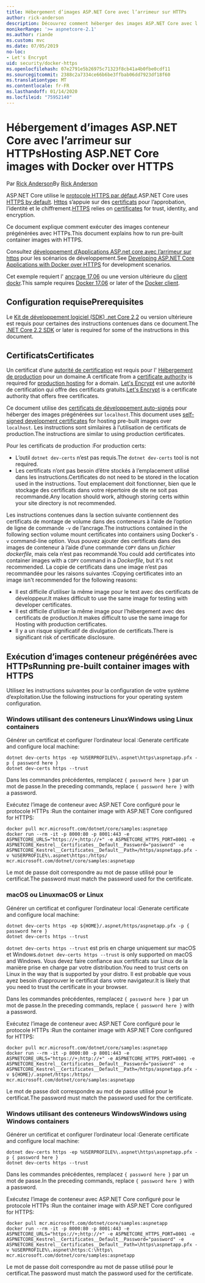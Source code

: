 ```yaml
---
title: Hébergement d’images ASP.NET Core avec l’arrimeur sur HTTPs
author: rick-anderson
description: Découvrez comment héberger des images ASP.NET Core avec l’arrimeur sur HTTPs
monikerRange: '>= aspnetcore-2.1'
ms.author: riande
ms.custom: mvc
ms.date: 07/05/2019
no-loc:
- Let's Encrypt
uid: security/docker-https
ms.openlocfilehash: 07e2791e5b26975c71323f8cb41a4b0fbe0cdf11
ms.sourcegitcommit: 2388c2a7334ce66b6be3ffbab06dd7923df18f60
ms.translationtype: MT
ms.contentlocale: fr-FR
ms.lasthandoff: 01/14/2020
ms.locfileid: "75952140"
---
```

# <a name="hosting-aspnet-core-images-with-docker-over-https"></a><span data-ttu-id="491ef-103">Hébergement d’images ASP.NET Core avec l’arrimeur sur HTTPs</span><span class="sxs-lookup"><span data-stu-id="491ef-103">Hosting ASP.NET Core images with Docker over HTTPS</span></span>

<span data-ttu-id="491ef-104">Par [Rick Anderson](https://twitter.com/RickAndMSFT)</span><span class="sxs-lookup"><span data-stu-id="491ef-104">By [Rick Anderson](https://twitter.com/RickAndMSFT)</span></span>

<span data-ttu-id="491ef-105">ASP.NET Core utilise le [protocole HTTPS par défaut](/aspnet/core/security/enforcing-ssl).</span><span class="sxs-lookup"><span data-stu-id="491ef-105">ASP.NET Core uses [HTTPS by default](/aspnet/core/security/enforcing-ssl).</span></span> <span data-ttu-id="491ef-106">[Https](https://en.wikipedia.org/wiki/HTTPS) s’appuie sur des [certificats](https://en.wikipedia.org/wiki/Public_key_certificate) pour l’approbation, l’identité et le chiffrement.</span><span class="sxs-lookup"><span data-stu-id="491ef-106">[HTTPS](https://en.wikipedia.org/wiki/HTTPS) relies on [certificates](https://en.wikipedia.org/wiki/Public_key_certificate) for trust, identity, and encryption.</span></span>

<span data-ttu-id="491ef-107">Ce document explique comment exécuter des images conteneur prégénérées avec HTTPs.</span><span class="sxs-lookup"><span data-stu-id="491ef-107">This document explains how to run pre-built container images with HTTPS.</span></span>

<span data-ttu-id="491ef-108">Consultez [développement d’Applications ASP.net core avec l’arrimeur sur https](https://github.com/dotnet/dotnet-docker/blob/master/samples/aspnetapp/aspnetcore-docker-https-development.md) pour les scénarios de développement.</span><span class="sxs-lookup"><span data-stu-id="491ef-108">See [Developing ASP.NET Core Applications with Docker over HTTPS](https://github.com/dotnet/dotnet-docker/blob/master/samples/aspnetapp/aspnetcore-docker-https-development.md) for development scenarios.</span></span>

<span data-ttu-id="491ef-109">Cet exemple requiert l' [ancrage 17,06](https://docs.docker.com/release-notes/docker-ce) ou une version ultérieure du [client dockr](https://www.docker.com/products/docker).</span><span class="sxs-lookup"><span data-stu-id="491ef-109">This sample requires [Docker 17.06](https://docs.docker.com/release-notes/docker-ce) or later of the [Docker client](https://www.docker.com/products/docker).</span></span>

## <a name="prerequisites"></a><span data-ttu-id="491ef-110">Configuration requise</span><span class="sxs-lookup"><span data-stu-id="491ef-110">Prerequisites</span></span>

<span data-ttu-id="491ef-111">Le [Kit de développement logiciel (SDK) .net Core 2,2](https://www.microsoft.com/net/download) ou version ultérieure est requis pour certaines des instructions contenues dans ce document.</span><span class="sxs-lookup"><span data-stu-id="491ef-111">The [.NET Core 2.2 SDK](https://www.microsoft.com/net/download) or later is required for some of the instructions in this document.</span></span>

## <a name="certificates"></a><span data-ttu-id="491ef-112">Certificats</span><span class="sxs-lookup"><span data-stu-id="491ef-112">Certificates</span></span>

<span data-ttu-id="491ef-113">Un certificat d’une [autorité de certification](https://wikipedia.org/wiki/Certificate_authority) est requis pour l' [Hébergement de production](https://blogs.msdn.microsoft.com/webdev/2017/11/29/configuring-https-in-asp-net-core-across-different-platforms/) pour un domaine.</span><span class="sxs-lookup"><span data-stu-id="491ef-113">A certificate from a [certificate authority](https://wikipedia.org/wiki/Certificate_authority) is required for [production hosting](https://blogs.msdn.microsoft.com/webdev/2017/11/29/configuring-https-in-asp-net-core-across-different-platforms/) for a domain.</span></span> <span data-ttu-id="491ef-114">[Let's Encrypt](https://letsencrypt.org/) est une autorité de certification qui offre des certificats gratuits.</span><span class="sxs-lookup"><span data-stu-id="491ef-114">[Let's Encrypt](https://letsencrypt.org/) is a certificate authority that offers free certificates.</span></span>

<span data-ttu-id="491ef-115">Ce document utilise des [certificats de développement auto-signés](https://en.wikipedia.org/wiki/Self-signed_certificate) pour héberger des images prégénérées sur `localhost`.</span><span class="sxs-lookup"><span data-stu-id="491ef-115">This document uses [self-signed development certificates](https://en.wikipedia.org/wiki/Self-signed_certificate) for hosting pre-built images over `localhost`.</span></span> <span data-ttu-id="491ef-116">Les instructions sont similaires à l’utilisation de certificats de production.</span><span class="sxs-lookup"><span data-stu-id="491ef-116">The instructions are similar to using production certificates.</span></span>

<span data-ttu-id="491ef-117">Pour les certificats de production :</span><span class="sxs-lookup"><span data-stu-id="491ef-117">For production certs:</span></span>

* <span data-ttu-id="491ef-118">L’outil `dotnet dev-certs` n’est pas requis.</span><span class="sxs-lookup"><span data-stu-id="491ef-118">The `dotnet dev-certs` tool is not required.</span></span>
* <span data-ttu-id="491ef-119">Les certificats n’ont pas besoin d’être stockés à l’emplacement utilisé dans les instructions.</span><span class="sxs-lookup"><span data-stu-id="491ef-119">Certificates do not need to be stored in the location used in the instructions.</span></span> <span data-ttu-id="491ef-120">Tout emplacement doit fonctionner, bien que le stockage des certificats dans votre répertoire de site ne soit pas recommandé.</span><span class="sxs-lookup"><span data-stu-id="491ef-120">Any location should work, although storing certs within your site directory is not recommended.</span></span>

<span data-ttu-id="491ef-121">Les instructions contenues dans la section suivante contiennent des certificats de montage de volume dans des conteneurs à l’aide de l’option de ligne de commande `-v` de l’ancrage.</span><span class="sxs-lookup"><span data-stu-id="491ef-121">The instructions contained in the following section volume mount certificates into containers using Docker's `-v` command-line option.</span></span> <span data-ttu-id="491ef-122">Vous pouvez ajouter des certificats dans des images de conteneur à l’aide d’une commande `COPY` dans un *fichier dockerfile*, mais cela n’est pas recommandé.</span><span class="sxs-lookup"><span data-stu-id="491ef-122">You could add certificates into container images with a `COPY` command in a *Dockerfile*, but it's not recommended.</span></span> <span data-ttu-id="491ef-123">La copie de certificats dans une image n’est pas recommandée pour les raisons suivantes :</span><span class="sxs-lookup"><span data-stu-id="491ef-123">Copying certificates into an image isn't recommended for the following reasons:</span></span>

* <span data-ttu-id="491ef-124">Il est difficile d’utiliser la même image pour le test avec des certificats de développeur.</span><span class="sxs-lookup"><span data-stu-id="491ef-124">It makes difficult to use the same image for testing with developer certificates.</span></span>
* <span data-ttu-id="491ef-125">Il est difficile d’utiliser la même image pour l’hébergement avec des certificats de production.</span><span class="sxs-lookup"><span data-stu-id="491ef-125">It makes difficult to use the same image for Hosting with production certificates.</span></span>
* <span data-ttu-id="491ef-126">Il y a un risque significatif de divulgation de certificats.</span><span class="sxs-lookup"><span data-stu-id="491ef-126">There is significant risk of certificate disclosure.</span></span>

## <a name="running-pre-built-container-images-with-https"></a><span data-ttu-id="491ef-127">Exécution d’images conteneur prégénérées avec HTTPs</span><span class="sxs-lookup"><span data-stu-id="491ef-127">Running pre-built container images with HTTPS</span></span>

<span data-ttu-id="491ef-128">Utilisez les instructions suivantes pour la configuration de votre système d’exploitation.</span><span class="sxs-lookup"><span data-stu-id="491ef-128">Use the following instructions for your operating system configuration.</span></span>

### <a name="windows-using-linux-containers"></a><span data-ttu-id="491ef-129">Windows utilisant des conteneurs Linux</span><span class="sxs-lookup"><span data-stu-id="491ef-129">Windows using Linux containers</span></span>

<span data-ttu-id="491ef-130">Générer un certificat et configurer l’ordinateur local :</span><span class="sxs-lookup"><span data-stu-id="491ef-130">Generate certificate and configure local machine:</span></span>

```dotnetcli
dotnet dev-certs https -ep %USERPROFILE%\.aspnet\https\aspnetapp.pfx -p { password here }
dotnet dev-certs https --trust
```

<span data-ttu-id="491ef-131">Dans les commandes précédentes, remplacez `{ password here }` par un mot de passe.</span><span class="sxs-lookup"><span data-stu-id="491ef-131">In the preceding commands, replace `{ password here }` with a password.</span></span>

<span data-ttu-id="491ef-132">Exécutez l’image de conteneur avec ASP.NET Core configuré pour le protocole HTTPs :</span><span class="sxs-lookup"><span data-stu-id="491ef-132">Run the container image with ASP.NET Core configured for HTTPS:</span></span>

```console
docker pull mcr.microsoft.com/dotnet/core/samples:aspnetapp
docker run --rm -it -p 8000:80 -p 8001:443 -e ASPNETCORE_URLS="https://+;http://+" -e ASPNETCORE_HTTPS_PORT=8001 -e ASPNETCORE_Kestrel__Certificates__Default__Password="password" -e ASPNETCORE_Kestrel__Certificates__Default__Path=/https/aspnetapp.pfx -v %USERPROFILE%\.aspnet\https:/https/ mcr.microsoft.com/dotnet/core/samples:aspnetapp
```

<span data-ttu-id="491ef-133">Le mot de passe doit correspondre au mot de passe utilisé pour le certificat.</span><span class="sxs-lookup"><span data-stu-id="491ef-133">The password must match the password used for the certificate.</span></span>

### <a name="macos-or-linux"></a><span data-ttu-id="491ef-134">macOS ou Linux</span><span class="sxs-lookup"><span data-stu-id="491ef-134">macOS or Linux</span></span>

<span data-ttu-id="491ef-135">Générer un certificat et configurer l’ordinateur local :</span><span class="sxs-lookup"><span data-stu-id="491ef-135">Generate certificate and configure local machine:</span></span>

```dotnetcli
dotnet dev-certs https -ep ${HOME}/.aspnet/https/aspnetapp.pfx -p { password here }
dotnet dev-certs https --trust
```

<span data-ttu-id="491ef-136">`dotnet dev-certs https --trust` est pris en charge uniquement sur macOS et Windows.</span><span class="sxs-lookup"><span data-stu-id="491ef-136">`dotnet dev-certs https --trust` is only supported on macOS and Windows.</span></span> <span data-ttu-id="491ef-137">Vous devez faire confiance aux certificats sur Linux de la manière prise en charge par votre distribution.</span><span class="sxs-lookup"><span data-stu-id="491ef-137">You need to trust certs on Linux in the way that is supported by your distro.</span></span> <span data-ttu-id="491ef-138">Il est probable que vous ayez besoin d’approuver le certificat dans votre navigateur.</span><span class="sxs-lookup"><span data-stu-id="491ef-138">It is likely that you need to trust the certificate in your browser.</span></span>

<span data-ttu-id="491ef-139">Dans les commandes précédentes, remplacez `{ password here }` par un mot de passe.</span><span class="sxs-lookup"><span data-stu-id="491ef-139">In the preceding commands, replace `{ password here }` with a password.</span></span>

<span data-ttu-id="491ef-140">Exécutez l’image de conteneur avec ASP.NET Core configuré pour le protocole HTTPs :</span><span class="sxs-lookup"><span data-stu-id="491ef-140">Run the container image with ASP.NET Core configured for HTTPS:</span></span>

```console
docker pull mcr.microsoft.com/dotnet/core/samples:aspnetapp
docker run --rm -it -p 8000:80 -p 8001:443 -e ASPNETCORE_URLS="https://+;http://+" -e ASPNETCORE_HTTPS_PORT=8001 -e ASPNETCORE_Kestrel__Certificates__Default__Password="password" -e ASPNETCORE_Kestrel__Certificates__Default__Path=/https/aspnetapp.pfx -v ${HOME}/.aspnet/https:/https/ mcr.microsoft.com/dotnet/core/samples:aspnetapp
```

<span data-ttu-id="491ef-141">Le mot de passe doit correspondre au mot de passe utilisé pour le certificat.</span><span class="sxs-lookup"><span data-stu-id="491ef-141">The password must match the password used for the certificate.</span></span>

### <a name="windows-using-windows-containers"></a><span data-ttu-id="491ef-142">Windows utilisant des conteneurs Windows</span><span class="sxs-lookup"><span data-stu-id="491ef-142">Windows using Windows containers</span></span>

<span data-ttu-id="491ef-143">Générer un certificat et configurer l’ordinateur local :</span><span class="sxs-lookup"><span data-stu-id="491ef-143">Generate certificate and configure local machine:</span></span>

```dotnetcli
dotnet dev-certs https -ep %USERPROFILE%\.aspnet\https\aspnetapp.pfx -p { password here }
dotnet dev-certs https --trust
```

<span data-ttu-id="491ef-144">Dans les commandes précédentes, remplacez `{ password here }` par un mot de passe.</span><span class="sxs-lookup"><span data-stu-id="491ef-144">In the preceding commands, replace `{ password here }` with a password.</span></span>

<span data-ttu-id="491ef-145">Exécutez l’image de conteneur avec ASP.NET Core configuré pour le protocole HTTPs :</span><span class="sxs-lookup"><span data-stu-id="491ef-145">Run the container image with ASP.NET Core configured for HTTPS:</span></span>

```console
docker pull mcr.microsoft.com/dotnet/core/samples:aspnetapp
docker run --rm -it -p 8000:80 -p 8001:443 -e ASPNETCORE_URLS="https://+;http://+" -e ASPNETCORE_HTTPS_PORT=8001 -e ASPNETCORE_Kestrel__Certificates__Default__Password="password" -e ASPNETCORE_Kestrel__Certificates__Default__Path=\https\aspnetapp.pfx -v %USERPROFILE%\.aspnet\https:C:\https\ mcr.microsoft.com/dotnet/core/samples:aspnetapp
```

<span data-ttu-id="491ef-146">Le mot de passe doit correspondre au mot de passe utilisé pour le certificat.</span><span class="sxs-lookup"><span data-stu-id="491ef-146">The password must match the password used for the certificate.</span></span>
